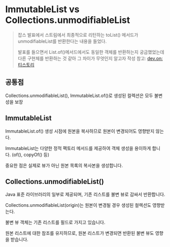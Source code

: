 # ImmutableList vs Collections.unmodifiableList
> 잡스 발표에서 스트림에서 최종적으로 리턴하는 toList() 메서드가 unmodifiableList를 반환한다는 내용을 들었다.
>
> 발표를 들으면서 List.of()메서드에서도 동일한 객체를 반환하는지 궁금했었는데 다른 구현체를 반환하는 것 같아 그 차이가 무엇인지 알고자 작성
> 참고: [dev.on:티스토리](https://bibibim.tistory.com/17)

## 공통점
Collections.unmodifiableList(), ImmutableList.of()로 생성된 컬렉션은 모두 불변성을 보장

## ImmutableList
ImmutableList.of() 생성 시점에 원본을 복사하므로 원본이 변경되어도 영향받지 않는다.

ImmutableList는 다양한 정적 팩토리 메서드를 제공하여 객체 생성을 용이하게 합니다. (of(), copyOf() 등)

중요한 점은 실제로 뷰가 아닌 원본 목록의 복사본을 생성합니다.

## Collections.unmodifiableList()
Java 표준 라이브러리의 일부로 제공되며, 기존 리스트를 불변 뷰로 감싸서 반환합니다.

Collections.unmodifiableList(origin)는 원본이 변경될 경우 생성된 컬렉션도 영향받는다.

불변 뷰 객체는 기존 리스트를 필드로 가지고 있습니다.

원본 리스트에 대한 참조를 유지하므로, 원본 리스트가 변경되면 반환된 불변 뷰도 영향을 받습니다.


